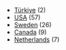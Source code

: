 * [Türkiye](Turkiye.md) (2)
* [USA](USA.md) (57)
* [Sweden](Sweden.md) (26)
* [Canada](Canada.md) (9)
* [Netherlands](Netherlands.md) (7)

